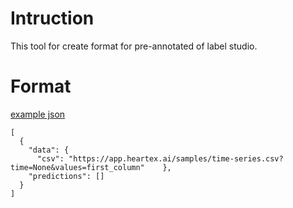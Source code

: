 # Intruction 

This tool for create format for pre-annotated of label studio. 


# Format

 [example json](https://labelstud.io/guide/predictions.html#Example-JSON)
 
```commandline
[
  {
    "data": {
      "csv": "https://app.heartex.ai/samples/time-series.csv?time=None&values=first_column"    },
    "predictions": []
  }
]
```